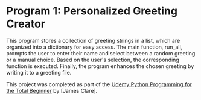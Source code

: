# Program 1: Personalized Greeting Creator

This program stores a collection of greeting strings in a list, which are organized into a dictionary for easy access. The main function, run_all, prompts the user to enter their name and select between a random greeting or a manual choice. Based on the user's selection, the corresponding function is executed. Finally, the program enhances the chosen greeting by writing it to a greeting file.

This project was completed as part of the [Udemy Python Programming for the Total Beginner](https://www.udemy.com/course/python-programming-for-the-total-beginner/?kw=Python+Programming+for+the+Total+Beginner&src=sac&couponCode=LEARNNOWPLANS) by [James Clare].
